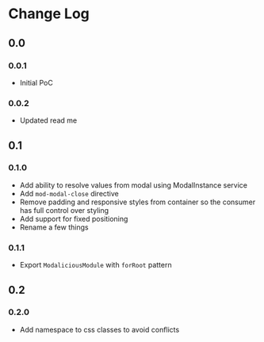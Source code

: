 # Change Log

## 0.0

### 0.0.1

 - Initial PoC

### 0.0.2

 - Updated read me

## 0.1

### 0.1.0

 - Add ability to resolve values from modal using ModalInstance service
 - Add `mod-modal-close` directive
 - Remove padding and responsive styles from container so the consumer has full control over styling
 - Add support for fixed positioning
 - Rename a few things
 
### 0.1.1

 - Export `ModaliciousModule` with `forRoot` pattern
 
## 0.2

### 0.2.0

 - Add namespace to css classes to avoid conflicts 